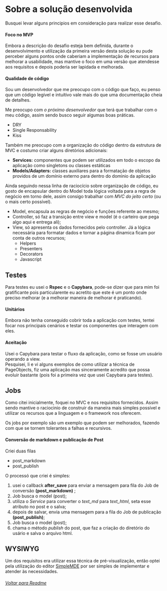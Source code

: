 # Sobre a solução desenvolvida

Busquei levar alguns principios em consideração para realizar esse desafio.

#### Foco no MVP
Embora a descrição do desafio esteja bem definida, durante o desenvolvimento e utilização da primeira versão desta solução 
eu pude perceber alguns pontos onde caberiam a implementação de recursos para melhorar a usabilidade, mas mantive o foco em uma 
versão que atendesse aos requisitos e depois poderia ser lapidada e melhorada.

#### Qualidade de código
Sou um desenvolvedor que me preocupo com o código que faço, eu penso que um código legível e intuítivo vale mais do que uma 
documentação cheia de detalhes.

Me preocupo com *o próximo desenvolvedor* que terá que trabalhar com o meu código, assim sendo busco seguir algumas boas práticas.
* DRY
* Single Responsability
* Kiss 

Também me preocupo com a organização do código dentro da estrutura de MVC e costumo criar alguns diretórios adicionais:

* **Services:** componentes que podem ser utilizados em todo o escopo da aplicação como singletons ou classes estáticas
* **Models/Adapters:** classes auxiliares para a formatação de objetos providos de um domínio externo para dentro do dominio da aplicação

Ainda seguindo nessa linha de raciocício sobre organização de código, eu gosto de encapsular dentro do Model toda lógica 
voltada para a regra de negócio em torno dele, assim consigo trabalhar com *MVC do jeito certo* (ou o mais certo possível).

* Model, encapsula as regras de negócio e funções referente ao mesmo;
* Controller, só faz a transição entre view e model (é o carteiro que pega algo aqui e entrega ali);
* View, só apresenta os dados fornecidos pelo controller. Já a lógica necessária para formatar dados e tornar a página dinamica ficam por conta de outros recursos;
    * Helpers
    * Presenters
    * Decorators
    * Javascript

## Testes

Para testes eu usei o **Rspec** e o **Capybara**, pode-se dizer que para mim foi gratificante pois particularente eu acretito que este
é um ponto onde preciso melhorar (e a melhorar maneira de melhorar é praticando).

#### Unitários

Embora não tenha conseguido cobrir toda a aplicação com testes, tentei focar nos principais cenários e testar os componentes que 
interagem com eles.

#### Aceitação
Usei o Capybara para testar o fluxo da aplicação, como se fosse um usuário operando a view.  
Pesquisei, li e vi alguns  exemplos de como utilizar a técnica de PageObjects, fiz uma aplicação mas sinceramente acredito que possa evoluir
bastante (pois foi a primeira vez que usei Capybara para testes).


## Jobs

Como citei inicialmente, foquei no MVC e nos requisitos fornecidos. Assim sendo mantive o raciocinio de construir da maneira mais simples possível e utilizar os recursos 
que a linguagem e o framework nos oferecem.

Os jobs por exemplo são um exemplo que podem ser melhorados, fazendo com que se tornem tolerantes a falhas e recursivos.


#### Conversão de markdown e publicação de Post

Criei duas filas
* post_markdown
* post_publish

O processó que criei é simples: 

1. usei o callback **after_save** para enviar a mensagem para fila do Job de conversão **(post_markdown)** ;  
2. Job busca o model (post);
3. utiliza o *Service* para converter o *text_md* para *text_html*, seta esse atributo no post e o salva;
4. depois de salvar, envia uma mensagem para a fila do Job de publicação **(post_publish)**;
5. Job busca o model (post);
6. chama o método *publish* do post, que faz a criação do diretório do usário e salva o arquivo html.

## WYSIWYG

Um dos requisitos era utilizar essa técnica de pré-visualização, então optei pela utilização do editor
[SimpleMDE](https://simplemde.com/) por ser simples de implementar e atender às necessidades.



###### [Voltar para Readme](README.md)